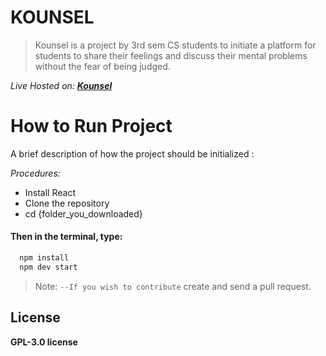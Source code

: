 # **KOUNSEL**

>  Kounsel is a project by 3rd sem CS students to initiate a platform for students to share their feelings and discuss their mental problems without the fear of being judged.

*Live Hosted on: **[Kounsel](https://kounsel.pages.dev/ "Kounsel")***

# **How to Run Project**

A brief description of how the project should be initialized :

*Procedures:*
- Install React
- Clone the repository
- cd {folder_you_downloaded}
#### Then in the terminal, type:
```bash
  npm install
  npm dev start
```
> Note: `--If you wish to contribute` create and send a pull request.

## License

**GPL-3.0 license**    
